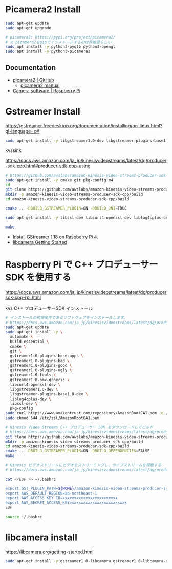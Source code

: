 # Picamera2 Install

```bash
sudo apt-get update
sudo apt-get upgrade

# picamera2: https://pypi.org/project/picamera2/
# ※ picamera2をpipでインストールするのは非推奨らしい
sudo apt install -y python3-pyqt5 python3-opengl
sudo apt install -y python3-picamera2
```
## Documentation

- [picamera2 | GitHub](https://github.com/raspberrypi/picamera2)
  - [picamera2 manual](https://datasheets.raspberrypi.com/camera/picamera2-manual.pdf)
- [Camera software | Raspberry Pi](https://www.raspberrypi.com/documentation/computers/camera_software.html)

# Gstreamer Install

https://gstreamer.freedesktop.org/documentation/installing/on-linux.html?gi-language=c#

```bash
sudo apt-get install -y libgstreamer1.0-dev libgstreamer-plugins-base1.0-dev libgstreamer-plugins-bad1.0-dev gstreamer1.0-plugins-base gstreamer1.0-plugins-good gstreamer1.0-plugins-bad gstreamer1.0-plugins-ugly gstreamer1.0-libav gstreamer1.0-tools gstreamer1.0-x gstreamer1.0-alsa gstreamer1.0-gl gstreamer1.0-gtk3 gstreamer1.0-qt5 gstreamer1.0-pulseaudio
```

kvssink

https://docs.aws.amazon.com/ja_jp/kinesisvideostreams/latest/dg/producer-sdk-cpp.html#producer-sdk-cpp-using

```bash
# https://github.com/awslabs/amazon-kinesis-video-streams-producer-sdk-cpp
sudo apt-get install -y cmake git pkg-config m4
cd
git clone https://github.com/awslabs/amazon-kinesis-video-streams-producer-sdk-cpp.git
mkdir -p amazon-kinesis-video-streams-producer-sdk-cpp/build
cd amazon-kinesis-video-streams-producer-sdk-cpp/build

cmake .. -DBUILD_GSTREAMER_PLUGIN=ON -DBUILD_JNI=TRUE

sudo apt-get install -y libssl-dev libcurl4-openssl-dev liblog4cplus-dev libgstreamer1.0-dev libgstreamer-plugins-base1.0-dev gstreamer1.0-plugins-base-apps gstreamer1.0-plugins-bad gstreamer1.0-plugins-good gstreamer1.0-plugins-ugly gstreamer1.0-tools

make
```

- [Install GStreamer 1.18 on Raspberry Pi 4.](https://qengineering.eu/install-gstreamer-1.18-on-raspberry-pi-4.html)
- [libcamera Getting Started](https://libcamera.org/getting-started.html)


# Raspberry Pi で C++ プロデューサー SDK を使用する

https://docs.aws.amazon.com/ja_jp/kinesisvideostreams/latest/dg/producersdk-cpp-rpi.html

kvs C++ プロデューサーSDK インストール


```bash
# インストールの前提条件であるソフトウェアをインストールします。
# https://docs.aws.amazon.com/ja_jp/kinesisvideostreams/latest/dg/producersdk-cpp-rpi-software.html
sudo apt-get update
sudo apt-get install -y \
  automake \
  build-essential \
  cmake \
  git \
  gstreamer1.0-plugins-base-apps \
  gstreamer1.0-plugins-bad \
  gstreamer1.0-plugins-good \
  gstreamer1.0-plugins-ugly \
  gstreamer1.0-tools \
  gstreamer1.0-omx-generic \
  libcurl4-openssl-dev \
  libgstreamer1.0-dev \
  libgstreamer-plugins-base1.0-dev \
  liblog4cplus-dev \
  libssl-dev \
  pkg-config
sudo curl https://www.amazontrust.com/repository/AmazonRootCA1.pem -o /etc/ssl/AmazonRootCA1.pem
sudo chmod 644 /etc/ssl/AmazonRootCA1.pem

# Kinesis Video Streams C++ プロデューサー SDK をダウンロードしてビルド
# https://docs.aws.amazon.com/ja_jp/kinesisvideostreams/latest/dg/producersdk-cpp-rpi-download.html
git clone https://github.com/awslabs/amazon-kinesis-video-streams-producer-sdk-cpp.git
mkdir -p amazon-kinesis-video-streams-producer-sdk-cpp/build
cd amazon-kinesis-video-streams-producer-sdk-cpp/build
cmake .. -DBUILD_GSTREAMER_PLUGIN=ON -DBUILD_DEPENDENCIES=FALSE
make

# Kinesis ビデオストリームにビデオをストリーミングし、ライブストリームを視聴する
# https://docs.aws.amazon.com/ja_jp/kinesisvideostreams/latest/dg/producersdk-cpp-rpi-run.html

cat <<EOF >> ~/.bashrc

export GST_PLUGIN_PATH=${HOME}/amazon-kinesis-video-streams-producer-sdk-cpp/build
export AWS_DEFAULT_REGION=ap-northeast-1
export AWS_ACCESS_KEY_ID=xxxxxxxxxxxxxxxxxxxxxxxx
export AWS_SECRET_ACCESS_KEY=xxxxxxxxxxxxxxxxxxxxxxxx
EOF

source ~/.bashrc
```

# libcamera install

https://libcamera.org/getting-started.html

```bash
sudo apt-get install -y gstreamer1.0-libcamera gstreamer1.0-libcamera-dbgsym
```